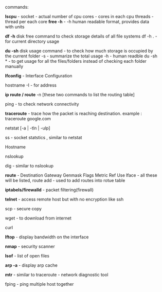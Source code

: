 commands:


**lscpu** -
     socket - actual number of cpu
     cores - cores in each cpu
     threads - thread per each core
**free -h** -
    -h  human readable format, provides data with units 
 
**df -h** 
      disk free command to check storage details of all file systems
      df -h .   - for current directory usage
 
**du -sh**
     disk usage command - to check how much storage is occupied by the current folder 
     -s   -  summarize the total usage
     -h  - human readble 
     du -sh *  - to get usage for all the files/folders instead of checking each folder manually




**Ifconfig** - Interface Configuration
 
hostname -I - for address
 
**ip route / route** -n  [these two commands to list the routing table]
 
ping  - to check network connectivity
 
**traceroute** -  trace how the packet is reaching destination.  example : traceroute google.com 
 
netstat [-a | -tln | -ulp]
 
ss - socket statstics , similar to netstat
 
Hostname
 
nslookup
 
dig - similar to nslookup
 
**route** - Destination     Gateway         Genmask         Flags Metric Ref    Use Iface  - all these will be listed, 
route add  -  used to add routes into rotue table
 
**iptabels/firewalld** -  packet filtering(firewall)
 
**telnet** - access remote host but with no encryption like ssh
 
scp  - secure copy
 
wget  - to download from internet
 
curl
 
**Iftop** - display bandwidth on the interface
 
**nmap** - security scanner
 
**lsof** - list of open files
 
**arp -a**  - display arp cache
 
**mtr**  - similar to traceroute - network diagnostic tool
 
fping - ping multiple host together
